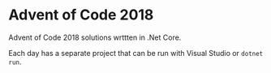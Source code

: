 # Advent of Code 2018

Advent of Code 2018 solutions wrttten in .Net Core.

Each day has a separate project that can be run with Visual Studio or `dotnet run`.